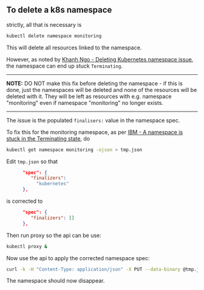 ## To delete a k8s namespace

strictly, all that is necessary is
```bash
kubectl delete namespace monitoring
```

This will delete all resources linked to the namespace.

However, as noted by [Khanh Ngo - Deleting Kubernetes namespace issue](https://blog.ndk.name/deleting-kubernetes-namespace-issue/),
the namespace can end up stuck `Terminating`.

----

**NOTE:** DO NOT make this fix before deleting the namespace - if this is done, just the namespaces will be deleted and none of the resources will be deleted with it.
They will be left as resources with e.g. namespace "monitoring" even if namespace "monitoring" no longer exists.

----

The issue is the populated `finalisers:` value in the namespace spec.

To fix this for the monitoring namespace, as per [IBM - A namespace is stuck in the Terminating state](https://www.ibm.com/support/knowledgecenter/en/SSBS6K_3.1.1/troubleshoot/ns_terminating.html), do
```bash
kubectl get namespace monitoring -ojson > tmp.json
```

Edit `tmp.json` so that
```json
      "spec": {
         "finalizers": 
           "kubernetes"
      },
```

is corrected to

```json
      "spec": {
         "finalizers": []
      },
```

Then run proxy so  the api can be use:

```bash
kubectl proxy &
```

Now use the api to apply the corrected namespace spec:
```bash
curl -k -H "Content-Type: application/json" -X PUT --data-binary @tmp.json http://127.0.0.1:8001/api/v1/namespaces/<terminating-namespace>/finalize
```

The namespace should now disappear.
